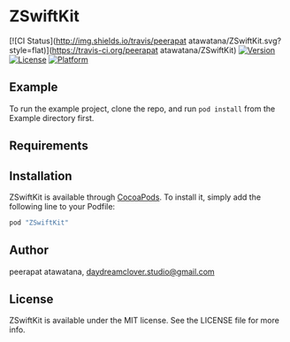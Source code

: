 # ZSwiftKit

[![CI Status](http://img.shields.io/travis/peerapat atawatana/ZSwiftKit.svg?style=flat)](https://travis-ci.org/peerapat atawatana/ZSwiftKit)
[![Version](https://img.shields.io/cocoapods/v/ZSwiftKit.svg?style=flat)](http://cocoapods.org/pods/ZSwiftKit)
[![License](https://img.shields.io/cocoapods/l/ZSwiftKit.svg?style=flat)](http://cocoapods.org/pods/ZSwiftKit)
[![Platform](https://img.shields.io/cocoapods/p/ZSwiftKit.svg?style=flat)](http://cocoapods.org/pods/ZSwiftKit)

## Example

To run the example project, clone the repo, and run `pod install` from the Example directory first.

## Requirements

## Installation

ZSwiftKit is available through [CocoaPods](http://cocoapods.org). To install
it, simply add the following line to your Podfile:

```ruby
pod "ZSwiftKit"
```

## Author

peerapat atawatana, daydreamclover.studio@gmail.com

## License

ZSwiftKit is available under the MIT license. See the LICENSE file for more info.
